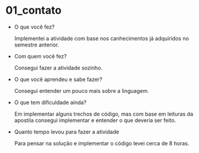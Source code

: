 # 01_contato

* O que você fez?
	<p>Implementei a atividade com base nos canhecimentos 
  já adquiridos no semestre anterior.</p>

* Com quem você fez?
	<p>Consegui fazer a atividade sozinho.</p>

* O que você aprendeu e sabe fazer?
	<p>Consegui entender um pouco mais sobre a linguagem.</p>

* O que tem dificuldade ainda?
	<p>Em implementar alguns trechos de código, mas com base em leituras
	da apostila consegui implementar e entender o que deveria ser feito.</p>

* Quanto tempo levou para fazer a atividade
	<p>Para pensar na solução e implementar o código levei cerca de 8 horas.</p>

